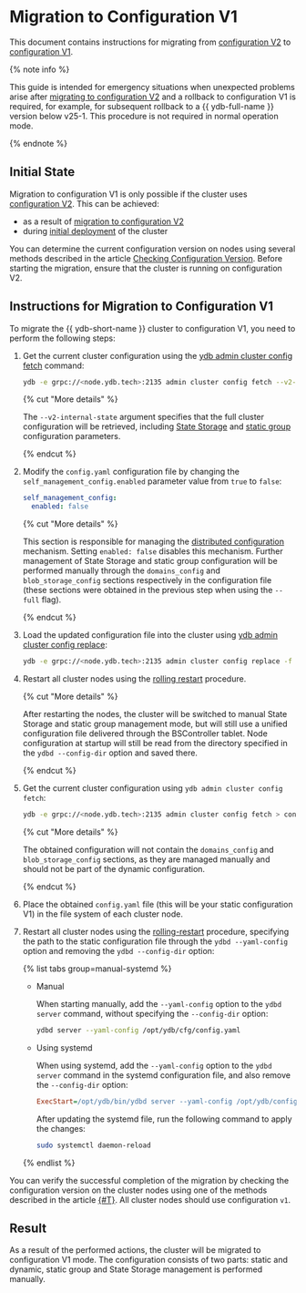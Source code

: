 # Migration to Configuration V1

This document contains instructions for migrating from [configuration V2](../../configuration-management/configuration-v2/config-overview.md) to [configuration V1](../../configuration-management/configuration-v1/index.md).

{% note info %}

This guide is intended for emergency situations when unexpected problems arise after [migrating to configuration V2](./migration-to-v2.md) and a rollback to configuration V1 is required, for example, for subsequent rollback to a {{ ydb-full-name }} version below v25-1. This procedure is not required in normal operation mode.

{% endnote %}

## Initial State

Migration to configuration V1 is only possible if the cluster uses [configuration V2](../../configuration-management/configuration-v2/config-overview.md). This can be achieved:

- as a result of [migration to configuration V2](migration-to-v2.md)
- during [initial deployment](../../deployment-options/manual/initial-deployment.md) of the cluster

You can determine the current configuration version on nodes using several methods described in the article [Checking Configuration Version](../check-config-version.md). Before starting the migration, ensure that the cluster is running on configuration V2.

## Instructions for Migration to Configuration V1

To migrate the {{ ydb-short-name }} cluster to configuration V1, you need to perform the following steps:

1. Get the current cluster configuration using the [ydb admin cluster config fetch](../../../reference/ydb-cli/commands/configuration/cluster/fetch.md) command:

    ```bash
    ydb -e grpc://<node.ydb.tech>:2135 admin cluster config fetch --v2-internal-state > config.yaml
    ```

    {% cut "More details" %}

    The `--v2-internal-state` argument specifies that the full cluster configuration will be retrieved, including [State Storage](../../../reference/configuration/domains_config.md#domains-state) and [static group](../../../reference/configuration/blob_storage_config.md#blob_storage_config) configuration parameters.

    {% endcut %}

2. Modify the `config.yaml` configuration file by changing the `self_management_config.enabled` parameter value from `true` to `false`:

    ```yaml
    self_management_config:
      enabled: false
    ```

    {% cut "More details" %}

    This section is responsible for managing the [distributed configuration](../../../concepts/glossary.md#distributed-configuration) mechanism. Setting `enabled: false` disables this mechanism. Further management of State Storage and static group configuration will be performed manually through the `domains_config` and `blob_storage_config` sections respectively in the configuration file (these sections were obtained in the previous step when using the `--full` flag).

    {% endcut %}

3. Load the updated configuration file into the cluster using [ydb admin cluster config replace](../../../reference/ydb-cli/commands/configuration/cluster/replace.md):

    ```bash
    ydb -e grpc://<node.ydb.tech>:2135 admin cluster config replace -f config.yaml
    ```

4. Restart all cluster nodes using the [rolling restart](../../../maintenance/manual/node_restarting.md) procedure.

    {% cut "More details" %}

    After restarting the nodes, the cluster will be switched to manual State Storage and static group management mode, but will still use a unified configuration file delivered through the BSController tablet. Node configuration at startup will still be read from the directory specified in the `ydbd --config-dir` option and saved there.

    {% endcut %}

5. Get the current cluster configuration using `ydb admin cluster config fetch`:

    ```bash
    ydb -e grpc://<node.ydb.tech>:2135 admin cluster config fetch > config.yaml
    ```

    {% cut "More details" %}

    The obtained configuration will not contain the `domains_config` and `blob_storage_config` sections, as they are managed manually and should not be part of the dynamic configuration.

    {% endcut %}

6. Place the obtained `config.yaml` file (this will be your static configuration V1) in the file system of each cluster node.

7. Restart all cluster nodes using the [rolling-restart](../../../maintenance/manual/node_restarting.md) procedure, specifying the path to the static configuration file through the `ydbd --yaml-config` option and removing the `ydbd --config-dir` option:

    {% list tabs group=manual-systemd %}

    - Manual

        When starting manually, add the `--yaml-config` option to the `ydbd server` command, without specifying the `--config-dir` option:

        ```bash
        ydbd server --yaml-config /opt/ydb/cfg/config.yaml
        ```

    - Using systemd

        When using systemd, add the `--yaml-config` option to the `ydbd server` command in the systemd configuration file, and also remove the `--config-dir` option:

        ```ini
        ExecStart=/opt/ydb/bin/ydbd server --yaml-config /opt/ydb/config/config.yaml
        ```

        After updating the systemd file, run the following command to apply the changes:

        ```bash
        sudo systemctl daemon-reload
        ```

    {% endlist %}

You can verify the successful completion of the migration by checking the configuration version on the cluster nodes using one of the methods described in the article [{#T}](../check-config-version.md). All cluster nodes should use configuration `v1`.

## Result

As a result of the performed actions, the cluster will be migrated to configuration V1 mode. The configuration consists of two parts: static and dynamic, static group and State Storage management is performed manually.
